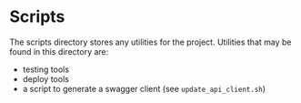 # Scripts

The scripts directory stores any utilities for the project.  Utilities that may be found in this directory are:

* testing tools
* deploy tools
* a script to generate a swagger client (see `update_api_client.sh`) 
